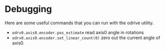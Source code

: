 # Debugging

Here are some useful commands that you can run with the odrive utility.

* `odrv0.axis0.encoder.pos_estimate` read axis0 angle in rotations
* `odrv0.axis0.encoder.set_linear_count(0)` zero out the current angle of axis0.
